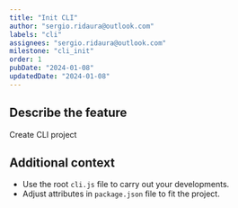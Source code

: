 ```yaml
---
title: "Init CLI"
author: "sergio.ridaura@outlook.com"
labels: "cli"
assignees: "sergio.ridaura@outlook.com"
milestone: "cli_init"
order: 1
pubDate: "2024-01-08"
updatedDate: "2024-01-08"
---
```


## Describe the feature

Create CLI project

## Additional context

- Use the root `cli.js` file to carry out your developments.
- Adjust attributes in `package.json` file to fit the project.
